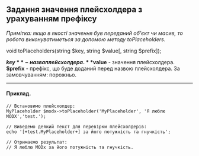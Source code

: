 ## Задання значення плейсхолдера з урахуванням префіксу

*Примітка: якщо в якості значення був переданий об'єкт чи масив, то робота виконуватиметься за допомою методу toPlaceholders.*

void toPlaceholders(string $key, string $value[, string $prefix]);

**$key** - назва плейсхолдера.
**$value** - значення плейсхолдера.
**$prefix** - префікс, що буде доданий перед назвою плейсхолдера.
За замовчуванням: порожньо.

***

#### Приклад.

	// Встановимо плейсхолдер:
	MyPlaceholder $modx->toPlaceholder('MyPlaceholder', 'Я люблю MODX','test.'); 
	
	// Виведемо деякий текст для перевірки плейсхолдерів: 
	echo '[+test.MyPlaceholder+] за його потужність та гнучкість'; 
	
	// Отримаємо результат: 
	// Я люблю MODx за його потужність та гнучкість.
